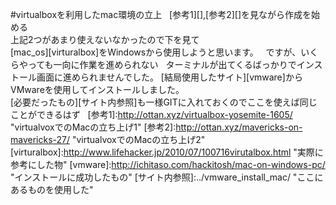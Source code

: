 #virtualboxを利用したmac環境の立上  
[参考1][],[参考2][]を見ながら作成を始める  
上記2つがあまり使えないなかったので下を見て  
[mac_os][virturalbox]をWindowsから使用しようと思います。  
ですが、いくらやっても一向に作業を進められない  
ターミナルが出てくるばっかりでインストール画面に進められませんでした。
[結局使用したサイト][vmware]からVMwareを使用してインストールしました。  
[必要だったもの][サイト内参照]も一様GITに入れておくのでここを使えば同じことができるはず  
[参考1]:http://ottan.xyz/virtualbox-yosemite-1605/ "virtualvoxでのMacの立ち上げ1"
[参考2]:http://ottan.xyz/mavericks-on-mavericks-27/ "virtualvoxでのMacの立ち上げ2"
[virturalbox]:http://www.lifehacker.jp/2010/07/100716virutalbox.html "実際に参考にした物"
[vmware]:http://ichitaso.com/hackitosh/mac-on-windows-pc/ "インストールに成功したもの"
[サイト内参照]:../vmware_install_mac/ "ここにあるものを使用した"
